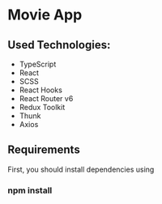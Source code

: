 # Movie App

## Used Technologies:

- TypeScript
- React
- SCSS
- React Hooks
- React Router v6
- Redux Toolkit
- Thunk
- Axios

## Requirements

First, you should install dependencies using 
### npm install


